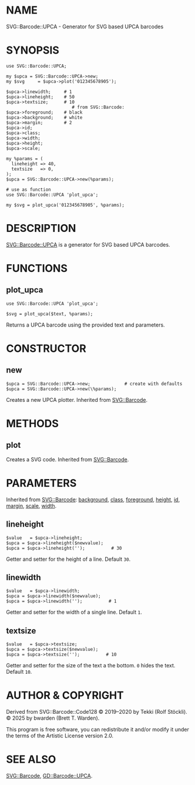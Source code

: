 # NAME

SVG::Barcode::UPCA - Generator for SVG based UPCA barcodes

# SYNOPSIS

    use SVG::Barcode::UPCA;

    my $upca = SVG::Barcode::UPCA->new;
    my $svg     = $upca->plot('012345678905');

    $upca->linewidth;     # 1
    $upca->lineheight;    # 50
    $upca->textsize;      # 10
                             # from SVG::Barcode:
    $upca->foreground;    # black
    $upca->background;    # white
    $upca->margin;        # 2
    $upca->id;
    $upca->class;
    $upca->width;
    $upca->height;
    $upca->scale;

    my %params = (
      lineheight => 40,
      textsize   => 0,
    );
    $upca = SVG::Barcode::UPCA->new(%params);

    # use as function
    use SVG::Barcode::UPCA 'plot_upca';

    my $svg = plot_upca('012345678905', %params);

# DESCRIPTION

[SVG::Barcode::UPCA](https://metacpan.org/pod/SVG%3A%3ABarcode%3A%3AUPCA) is a generator for SVG based UPCA barcodes.

# FUNCTIONS

## plot\_upca

    use SVG::Barcode::UPCA 'plot_upca';

    $svg = plot_upca($text, %params);

Returns a UPCA barcode using the provided text and parameters.

# CONSTRUCTOR

## new

    $upca = SVG::Barcode::UPCA->new;             # create with defaults
    $upca = SVG::Barcode::UPCA->new(\%params);

Creates a new UPCA plotter. Inherited from [SVG::Barcode](https://metacpan.org/pod/SVG%3A%3ABarcode#new).

# METHODS

## plot

Creates a SVG code. Inherited from [SVG::Barcode](https://metacpan.org/pod/SVG%3A%3ABarcode#plot).

# PARAMETERS

Inherited from [SVG::Barcode](https://metacpan.org/pod/SVG%3A%3ABarcode):
[background](https://metacpan.org/pod/SVG%3A%3ABarcode#background),
[class](https://metacpan.org/pod/SVG%3A%3ABarcode#class),
[foreground](https://metacpan.org/pod/SVG%3A%3ABarcode#foreground),
[height](https://metacpan.org/pod/SVG%3A%3ABarcode#height),
[id](https://metacpan.org/pod/SVG%3A%3ABarcode#id),
[margin](https://metacpan.org/pod/SVG%3A%3ABarcode#margin),
[scale](https://metacpan.org/pod/SVG%3A%3ABarcode#scale),
[width](https://metacpan.org/pod/SVG%3A%3ABarcode#width).

## lineheight

    $value   = $upca->lineheight;
    $upca = $upca->lineheight($newvalue);
    $upca = $upca->lineheight('');          # 30

Getter and setter for the height of a line. Default `30`.

## linewidth

    $value   = $upca->linewidth;
    $upca = $upca->linewidth($newvalue);
    $upca = $upca->linewidth('');          # 1

Getter and setter for the width of a single line. Default `1`.

## textsize

    $value   = $upca->textsize;
    $upca = $upca->textsize($newvalue);
    $upca = $upca->textsize('');          # 10

Getter and setter for the size of the text a the bottom. `0` hides the text. Default `10`.

# AUTHOR & COPYRIGHT

Derived from SVG::Barcode::Code128 © 2019–2020 by Tekki (Rolf Stöckli).
© 2025 by bwarden (Brett T. Warden).

This program is free software, you can redistribute it and/or modify it under the terms of the
Artistic License version 2.0.

# SEE ALSO

[SVG::Barcode](https://metacpan.org/pod/SVG%3A%3ABarcode), [GD::Barcode::UPCA](https://metacpan.org/pod/GD%3A%3ABarcode%3A%3AUPCA).
